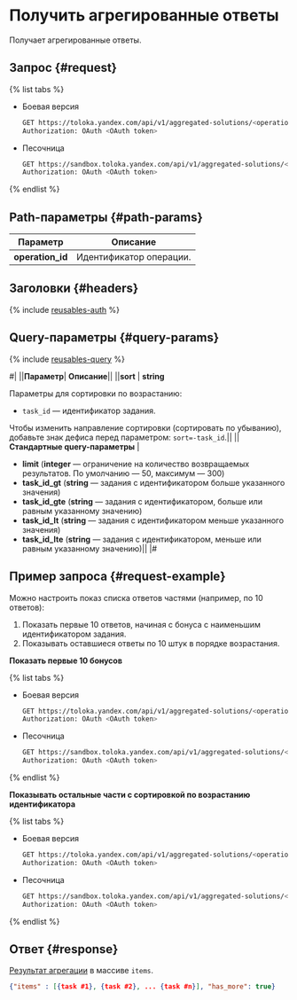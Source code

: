 # Получить агрегированные ответы

Получает агрегированные ответы.

## Запрос {#request}

{% list tabs %}

- Боевая версия

    ```bash
    GET https://toloka.yandex.com/api/v1/aggregated-solutions/<operation_id>
    Authorization: OAuth <OAuth token>
    ```

- Песочница

    ```bash
    GET https://sandbox.toloka.yandex.com/api/v1/aggregated-solutions/<operation_id>
    Authorization: OAuth <OAuth token>
    ```

{% endlist %}

## Path-параметры {#path-params}

Параметр | Описание
----- | -----
**operation_id** | Идентификатор операции.

## Заголовки {#headers}

{% include [reusables-auth](../_includes/reusables/id-reusables/auth.md) %}

## Query-параметры {#query-params}

{% include [reusables-query](../_includes/reusables/id-reusables/query.md) %}

#|
||**Параметр**| **Описание**||
||**sort** | **string**

Параметры для сортировки по возрастанию:

- `task_id` — идентификатор задания.

Чтобы изменить направление сортировки (сортировать по убыванию), добавьте знак дефиса перед параметром: `sort=-task_id`.||
||**Стандартные query-параметры** |
- **limit** (**integer** — ограничение на количество возвращаемых результатов. По умолчанию — 50, максимум — 300)
- **task_id_gt** (**string** — задания с идентификатором больше указанного значения)
- **task_id_gte** (**string** — задания с идентификатором, больше или равным указанному значению)
- **task_id_lt** (**string** — задания с идентификатором меньше указанного значения)
- **task_id_lte** (**string** — задания с идентификатором, меньше или равным указанному значению)||
|#

## Пример запроса {#request-example}

Можно настроить показ списка ответов частями (например, по 10 ответов):

1. Показать первые 10 ответов, начиная с бонуса с наименьшим идентификатором задания.
1. Показывать оставшиеся ответы по 10 штук в порядке возрастания.

**Показать первые 10 бонусов**

{% list tabs %}

- Боевая версия

    ```bash
    GET https://toloka.yandex.com/api/v1/aggregated-solutions/<operation_id>?sort=task_id&limit=10
    Authorization: OAuth <OAuth token>
    ```

- Песочница

    ```bash
    GET https://sandbox.toloka.yandex.com/api/v1/aggregated-solutions/<operation_id>?sort=task_id&limit=10
    Authorization: OAuth <OAuth token>
    ```

{% endlist %}

**Показывать остальные части с сортировкой по возрастанию идентификатора**

{% list tabs %}

- Боевая версия

    ```bash
    GET https://toloka.yandex.com/api/v1/aggregated-solutions/<operation_id>?sort=task_id&limit=10&task_id_gt=<ID of the last task from the previous response>
    Authorization: OAuth <OAuth token>
    ```

- Песочница

    ```bash
    GET https://sandbox.toloka.yandex.com/api/v1/aggregated-solutions/<operation_id>?sort=task_id&limit=10&task_id_gt=<ID of the last task from the previous response>
    Authorization: OAuth <OAuth token>
    ```

{% endlist %}

## Ответ {#response}

[Результат агрегации](aggregate-by-task.md) в массиве `items`.

```json
{"items" : [{task #1}, {task #2}, ... {task #n}], "has_more": true}
```